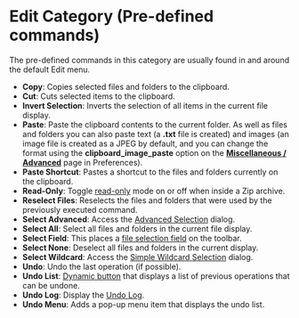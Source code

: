 # Edit Category (Pre-defined commands)

The pre-defined commands in this category are usually found in and around the default Edit menu.

- **Copy**: Copies selected files and folders to the clipboard.
- **Cut**: Cuts selected items to the clipboard.
- **Invert Selection**: Inverts the selection of all items in the current file display.
- **Paste**: Paste the clipboard contents to the current folder. As well as files and folders you can also paste text (a **.txt** file is created) and images (an image file is created as a JPEG by default, and you can change the format using the **clipboard_image_paste** option on the **[Miscellaneous / Advanced](/Manual/preferences/preferences_categories/miscellaneous/advanced_options.md)** page in Preferences).
- **Paste Shortcut**: Pastes a shortcut to the files and folders currently on the clipboard.
- **Read-Only**: Toggle [read-only](/Manual/file_operations/creating_archives/zip_files/read-only_mode.md) mode on or off when inside a Zip archive.
- **Reselect Files**: Reselects the files and folders that were used by the previously executed command.
- **Select Advanced**: Access the [Advanced Selection](/Manual/basic_concepts/selecting_files/advanced_selection.md) dialog.
- **Select All**: Select all files and folders in the current file display.
- **Select Field**: This places a [file selection field](../../creating_your_own_buttons/editing_the_toolbar/field_buttons/RAEDME.md) on the toolbar.
- **Select None**: Deselect all files and folders in the current display.
- **Select Wildcard**: Access the [Simple Wildcard Selection](/Manual/basic_concepts/selecting_files/simple_wildcard_selection.md) dialog.
- **Undo**: Undo the last operation (if possible).
- **Undo List**: [Dynamic button](../../creating_your_own_buttons/editing_the_toolbar/dynamic_buttons/RAEDME.md) that displays a list of previous operations that can be undone.
- **Undo Log**: Display the [Undo Log](/Manual/file_operations/tracking_and_undoing_file_operations.md).
- **Undo Menu**: Adds a pop-up menu item that displays the undo list.

 
